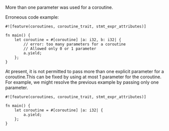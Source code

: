 More than one parameter was used for a coroutine.

Erroneous code example:

```compile_fail,E0628
#![feature(coroutines, coroutine_trait, stmt_expr_attributes)]

fn main() {
    let coroutine = #[coroutine] |a: i32, b: i32| {
        // error: too many parameters for a coroutine
        // Allowed only 0 or 1 parameter
        a.yield;
    };
}
```

At present, it is not permitted to pass more than one explicit
parameter for a coroutine.This can be fixed by using
at most 1 parameter for the coroutine. For example, we might resolve
the previous example by passing only one parameter.

```
#![feature(coroutines, coroutine_trait, stmt_expr_attributes)]

fn main() {
    let coroutine = #[coroutine] |a: i32| {
        a.yield;
    };
}
```
